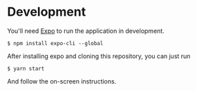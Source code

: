 # Development

You'll need [Expo](https://expo.io/) to run the application in development.

```
$ npm install expo-cli --global
```

After installing expo and cloning this repository, you can just run

```
$ yarn start
```

And follow the on-screen instructions.
